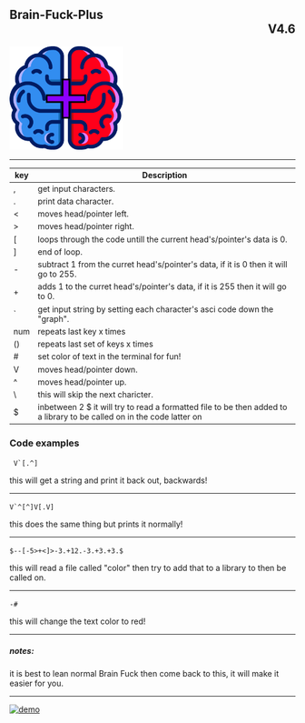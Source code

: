 <h2>Brain-Fuck-Plus<div align="right"> V4.6 </div></h2>

<img src="Brain Fuck+ logo.png" alt="drawing" width="200"/>
<hr>

| key | Description                                                                                                         |
|-----|---------------------------------------------------------------------------------------------------------------------|
| , | get input characters.                                                                                                 |
| . | print data character.                                                                                                 |
| < | moves head/pointer left.                                                                                              |
| > | moves head/pointer right.                                                                                             |
| \[ | loops through the code untill the current head's/pointer's data is 0.                                                |
| ] | end of loop.                                                                                                          |
| - | subtract 1 from the curret head's/pointer's data, if it is 0 then it will go to 255.                                  |
| + | adds 1 to the curret head's/pointer's data, if it is 255 then it will go to 0.                                        |
| \` | get input string by setting each character's asci code down the "graph".                                             |
|num| repeats last key x times                                                                                              |
|() | repeats last set of keys x times                                                                                      |
| # | set color of text in the terminal for fun!                                                                            |
| V | moves head/pointer down.                                                                                              |
| ^ | moves head/pointer up.                                                                                                |
| \\ | this will skip the next charicter.                                                                                   |
| $ | inbetween 2 $ it will try to read a formatted file to be then added to a library to be called on in the code latter on|
### Code examples

 ``` V`[.^]```

 this will get a string and print it back out, backwards!

<hr>

 ```V`^[^]V[.V]```

 this does the same thing but prints it normally!

<hr>

```$--[-5>+<]>-3.+12.-3.+3.+3.$```

this will read a file called "color" then try to add that to a library to then be called on.

<hr>

```-#```

this will change the text color to red!

<hr>

<h5>notes:</h5>
<p>it is best to lean normal Brain Fuck then come back to this, it will make it easier for you.</p>
<hr>
<a target="_blank" href="https://repl.it/github/cyleja1234/Brain-Fuck/blob/main/main.py"><img src="https://i.ibb.co/5XQm9kh/demo.png" alt="demo" border="0"></a>
